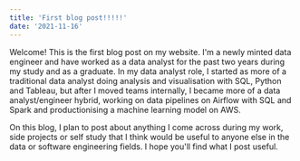 ```yaml
---
title: 'First blog post!!!!!'
date: '2021-11-16'
---
```


Welcome! This is the first blog post on my website. I'm a newly minted data engineer and have worked as a data analyst for the past two years during my study and as a graduate. In my data analyst role, I started as more of a traditional data analyst doing analysis and visualisation with SQL, Python and Tableau, but after I moved teams internally, I became more of a data analyst/engineer hybrid, working on data pipelines on Airflow with SQL and Spark and productionising a machine learning model on AWS.

On this blog, I plan to post about anything I come across during my work, side projects or self study that I think would be useful to anyone else in the data or software engineering fields. I hope you'll find what I post useful.